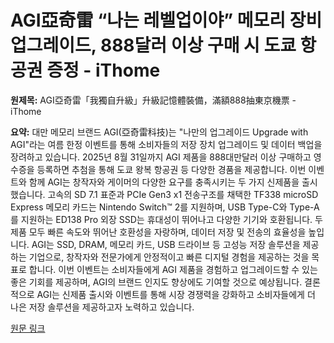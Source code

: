 # AGI亞奇雷 “나는 레벨업이야” 메모리 장비 업그레이드, 888달러 이상 구매 시 도쿄 항공권 증정 - iThome

**원제목:** AGI亞奇雷「我獨自升級」升級記憶體裝備，滿額888抽東京機票 - iThome

**요약:** 대만 메모리 브랜드 AGI(亞奇雷科技)는  "나만의 업그레이드 Upgrade with AGI"라는 여름 한정 이벤트를 통해 소비자들의 저장 장치 업그레이드 및 데이터 백업을 장려하고 있습니다. 2025년 8월 31일까지 AGI 제품을 888대만달러 이상 구매하고 영수증을 등록하면 추첨을 통해 도쿄 왕복 항공권 등 다양한 경품을 제공합니다.  이번 이벤트와 함께 AGI는  창작자와 게이머의 다양한 요구를 충족시키는 두 가지 신제품을 출시했습니다.  고속의 SD 7.1 표준과 PCIe Gen3 x1 전송구조를 채택한 TF338 microSD Express 메모리 카드는 Nintendo Switch™ 2를 지원하며,  USB Type-C와 Type-A를 지원하는 ED138 Pro 외장 SSD는 휴대성이 뛰어나고 다양한 기기와 호환됩니다.  두 제품 모두 빠른 속도와 뛰어난 호환성을 자랑하며,  데이터 저장 및 전송의 효율성을 높입니다.  AGI는 SSD, DRAM, 메모리 카드, USB 드라이브 등 고성능 저장 솔루션을 제공하는 기업으로, 창작자와 전문가에게 안정적이고 빠른 디지털 경험을 제공하는 것을 목표로 합니다. 이번 이벤트는 소비자들에게 AGI 제품을 경험하고 업그레이드할 수 있는 좋은 기회를 제공하며,  AGI의 브랜드 인지도 향상에도 기여할 것으로 예상됩니다.  결론적으로 AGI는 신제품 출시와 이벤트를 통해 시장 경쟁력을 강화하고 소비자들에게 더 나은 저장 솔루션을 제공하고자 노력하고 있습니다.

[원문 링크](https://www.ithome.com.tw/pr/170205)

